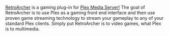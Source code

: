 [RetroArcher](https://retroarcher.github.io) is a gaming plug-in for [Plex Media Server!](https://www.plex.tv) The goal 
of RetroArcher is to use Plex as a gaming front end interface and then use proven game streaming technology to stream 
your gameplay to any of your standard Plex clients. Simply put RetroArcher is to video games, what Plex is to 
multimedia.
